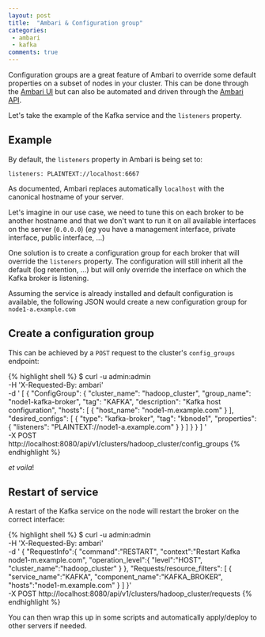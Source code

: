 ```yaml
---
layout: post
title:  "Ambari & Configuration group"
categories:
 - ambari
 - kafka
comments: true
---
```


Configuration groups are a great feature of Ambari to override some default
properties on a subset of nodes in your cluster. This can be done through the [Ambari UI]
but can also be automated and driven through the [Ambari API].

Let's take the example of the Kafka service and the `listeners` property.

## Example

By default, the `listeners` property in Ambari is being set to:

```
listeners: PLAINTEXT://localhost:6667
```

As documented, Ambari replaces automatically `localhost` with the canonical hostname of your server.

Let's imagine in our use case, we need to tune this on each broker to be another hostname and that we don't want
to run it on all available interfaces on the server (`0.0.0.0`)
(*eg* you have a management interface, private interface, public interface, ...)

One solution is to create a configuration group for each broker that will override the `listeners`
property. The configuration will still inherit all the default (log retention, ...)
but will only override the interface on which the Kafka broker is listening.

Assuming the service is already installed and default configuration is available, the following JSON
would create a new configuration group for `node1-a.example.com`

## Create a configuration group

This can be achieved by a `POST` request to the cluster's `config_groups` endpoint:

{% highlight shell %}
$ curl -u admin:admin \
    -H 'X-Requested-By: ambari' \
    -d '
[
  {
    "ConfigGroup": {
       "cluster_name": "hadoop_cluster",
       "group_name": "node1-kafka-broker",
       "tag": "KAFKA",
       "description": "Kafka host configuration",
       "hosts": [
          {
             "host_name": "node1-m.example.com"
          }
       ],
       "desired_configs": [
          {
             "type": "kafka-broker",
             "tag": "kbnode1",
             "properties": {
                "listeners": "PLAINTEXT://node1-a.example.com"
             }
          }
       ]
    }
  }
]
' \
    -X POST http://localhost:8080/api/v1/clusters/hadoop_cluster/config_groups
{% endhighlight %}

*et voila*!

## Restart of service

A restart of the Kafka service on the node will restart the broker on the correct interface:

{% highlight shell %}
$ curl -u admin:admin \
    -H 'X-Requested-By: ambari' \
    -d '
{
  "RequestInfo":{
    "command":"RESTART",
    "context":"Restart Kafka node1-m.example.com",
    "operation_level":{
      "level":"HOST",
      "cluster_name":"hadoop_cluster"
    }
  },
  "Requests/resource_filters": [
    {
      "service_name":"KAFKA",
      "component_name":"KAFKA_BROKER",
      "hosts":"node1-m.example.com"
    }
  ]
}' \
    -X POST http://localhost:8080/api/v1/clusters/hadoop_cluster/requests
{% endhighlight %}

You can then wrap this up in some scripts and automatically apply/deploy to other servers
if needed.


[Ambari UI]: https://docs.hortonworks.com/HDPDocuments/Ambari-2.2.0.0/bk_Ambari_Users_Guide/content/_using_host_config_groups.html
[Ambari API]: https://github.com/apache/ambari/blob/trunk/ambari-server/docs/api/v1/config-groups.md
